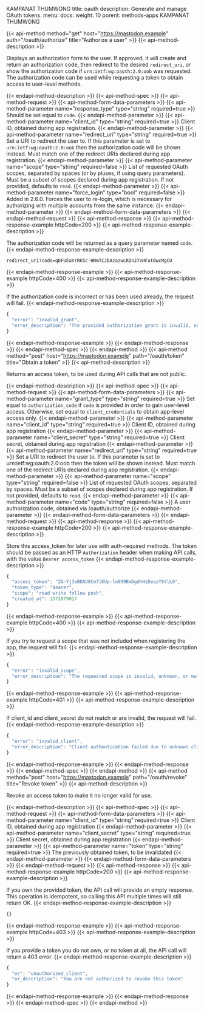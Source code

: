 KAMPANAT THUMWONG
title: oauth
description: Generate and manage OAuth tokens.
menu:
  docs:
    weight: 10
    porent: methods-apps
KAMPANAT THUMWONG

{{< api-method method="get" host="https://mastodon.example" auth="/oauth/authorize" title="Authorize a user" >}}
{{< api-method-description >}}

Displays an authorization form to the user. If approved, it will create and return an authorization code, then redirect to the desired `redirect_uri`, or show the authorization code if `urn:ietf:wg:oauth:2.0:oob` was requested. The authorization code can be used while requesting a token to obtain access to user-level methods.

{{< endapi-method-description >}}
{{< api-method-spec >}}
{{< api-method-request >}}
{{< api-method-form-data-parameters >}}
{{< api-method-parameter name="response_type" type="string" required=true >}}
Should be set equal to `code`.
{{< endapi-method-parameter >}}
{{< api-method-parameter name="client_id" type="string" required=true >}}
Client ID, obtained during app registration.
{{< endapi-method-parameter >}}
{{< api-method-parameter name="redirect_uri" type="string" required=true >}}
Set a URI to redirect the user to. If this parameter is set to `urn:ietf:wg:oauth:2.0:oob` then the authorization code will be shown instead. Must match one of the redirect URIs declared during app registration.
{{< endapi-method-parameter >}}
{{< api-method-parameter name="scope" type="string" required=false >}}
List of requested OAuth scopes, separated by spaces \(or by pluses, if using query parameters\). Must be a subset of scopes declared during app registration. If not provided, defaults to `read`.
{{< endapi-method-parameter >}}
{{< api-method-parameter name="force_login" type="bool" required=false >}}
Added in 2.6.0. Forces the user to re-login, which is necessary for authorizing with multiple accounts from the same instance.
{{< endapi-method-parameter >}}
{{< endapi-method-form-data-parameters >}}
{{< endapi-method-request >}}
{{< api-method-response >}}
{{< api-method-response-example httpCode=200 >}}
{{< api-method-response-example-description >}}

The authorization code will be returned as a query parameter named `code`.
{{< endapi-method-response-example-description >}}


```http
redirect_uri?code=qDFUEaYrRK5c-HNmTCJbAzazwLRInJ7VHFat0wcMgCU
```
{{< endapi-method-response-example >}}
{{< api-method-response-example httpCode=400 >}}
{{< api-method-response-example-description >}}

If the authorization code is incorrect or has been used already, the request will fail.
{{< endapi-method-response-example-description >}}


```javascript
{
  "error": "invalid_grant",
  "error_description": "The provided authorization grant is invalid, expired, revoked, does not match the redirection URI used in the authorization request, or was issued to another client."
}
```
{{< endapi-method-response-example >}}
{{< endapi-method-response >}}
{{< endapi-method-spec >}}
{{< endapi-method >}}
{{< api-method method="post" host="https://mastodon.example" path="/oauth/token" title="Obtain a token" >}}
{{< api-method-description >}}

Returns an access token, to be used during API calls that are not public.

{{< endapi-method-description >}}
{{< api-method-spec >}}
{{< api-method-request >}}
{{< api-method-form-data-parameters >}}
{{< api-method-parameter name="grant_type" type="string" required=true >}}
Set equal to `authorization_code` if `code` is provided in order to gain user-level access. Otherwise, set equal to `client_credentials` to obtain app-level access only.
{{< endapi-method-parameter >}}
{{< api-method-parameter name="client_id" type="string" required=true >}}
Client ID, obtained during app registration
{{< endapi-method-parameter >}}
{{< api-method-parameter name="client_secret" type="string" required=true >}}
Client secret, obtained during app registration
{{< endapi-method-parameter >}}
{{< api-method-parameter name="redirect_uri" type="string" required=true >}}
Set a URI to redirect the user to. If this parameter is set to urn:ietf:wg:oauth:2.0:oob then the token will be shown instead. Must match one of the redirect URIs declared during app registration.
{{< endapi-method-parameter >}}
{{< api-method-parameter name="scope" type="string" required=false >}}
List of requested OAuth scopes, separated by spaces. Must be a subset of scopes declared during app registration. If not provided, defaults to `read`.
{{< endapi-method-parameter >}}
{{< api-method-parameter name="code" type="string" required=false >}}
A user authorization code, obtained via /oauth/authorize
{{< endapi-method-parameter >}}
{{< endapi-method-form-data-parameters >}}
{{< endapi-method-request >}}
{{< api-method-response >}}
{{< api-method-response-example httpCode=200 >}}
{{< api-method-response-example-description >}}

Store this access_token for later use with auth-required methods. The token should be passed as an HTTP `Authorization` header when making API calls, with the value `Bearer access_token`
{{< endapi-method-response-example-description >}}


```javascript
{
  "access_token": "ZA-Yj3aBD8U8Cm7lKUp-lm9O9BmDgdhHzDeqsY8tlL0",
  "token_type": "Bearer",
  "scope": "read write follow push",
  "created_at": 1573979017
}
```
{{< endapi-method-response-example >}}
{{< api-method-response-example httpCode=400 >}}
{{< api-method-response-example-description >}}

If you try to request a scope that was not included when registering the app, the request will fail.
{{< endapi-method-response-example-description >}}


```javascript
{
  "error": "invalid_scope",
  "error_description": "The requested scope is invalid, unknown, or malformed."
}
```
{{< endapi-method-response-example >}}
{{< api-method-response-example httpCode=401 >}}
{{< api-method-response-example-description >}}

If client_id and client_secret do not match or are invalid, the request will fail.
{{< endapi-method-response-example-description >}}


```javascript
{
  "error": "invalid_client",
  "error_description": "Client authentication failed due to unknown client, no client authentication included, or unsupported authentication method."
}
```
{{< endapi-method-response-example >}}
{{< endapi-method-response >}}
{{< endapi-method-spec >}}
{{< endapi-method >}}
{{< api-method method="post" host="https://mastodon.example" path="/oauth/revoke" title="Revoke token" >}}
{{< api-method-description >}}

Revoke an access token to make it no longer valid for use.

{{< endapi-method-description >}}
{{< api-method-spec >}}
{{< api-method-request >}}
{{< api-method-form-data-parameters >}}
{{< api-method-parameter name="client_id" type="string" required=true >}}
Client ID, obtained during app registration
{{< endapi-method-parameter >}}
{{< api-method-parameter name="client_secret" type="string" required=true >}}
Client secret, obtained during app registration
{{< endapi-method-parameter >}}
{{< api-method-parameter name="token" type="string" required=true >}}
The previously obtained token, to be invalidated
{{< endapi-method-parameter >}}
{{< endapi-method-form-data-parameters >}}
{{< endapi-method-request >}}
{{< api-method-response >}}
{{< api-method-response-example httpCode=200 >}}
{{< api-method-response-example-description >}}

If you own the provided token, the API call will provide an empty response. This operation is idempotent, so calling this API multiple times will still return OK.
{{< endapi-method-response-example-description >}}


```javascript
{}
```
{{< endapi-method-response-example >}}
{{< api-method-response-example httpCode=403 >}}
{{< api-method-response-example-description >}}

If you provide a token you do not own, or no token at all, the API call will return a 403 error.
{{< endapi-method-response-example-description >}}


```javascript
{
  "or": "unauthorized_client",
  "or_description": "You are not authorized to revoke this token"
}
```
{{< endapi-method-response-example >}}
{{< endapi-method-response >}}
{{< endapi-method-spec >}}
{{< endapi-method >}}

